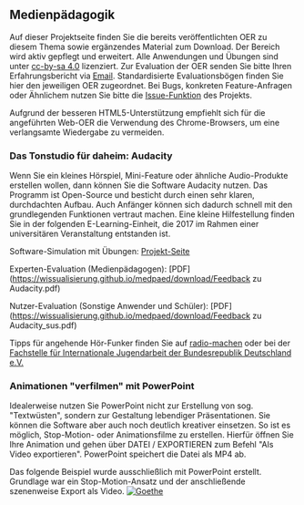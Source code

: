 ## Medienpädagogik

Auf dieser Projektseite finden Sie die bereits veröffentlichten OER zu diesem Thema sowie ergänzendes Material zum Download. Der Bereich wird aktiv gepflegt und erweitert. Alle Anwendungen und Übungen sind unter [cc-by-sa 4.0](https://creativecommons.org/licenses/by-sa/4.0/) lizenziert. Zur Evaluation der OER senden Sie bitte Ihren Erfahrungsbericht via [Email](mailto:sebastian.wolf.oer@outlook.de). Standardisierte Evaluationsbögen finden Sie hier den jeweiligen OER zugeordnet. Bei Bugs, konkreten Feature-Anfragen oder Ähnlichem nutzen Sie bitte die [Issue-Funktion](https://github.com/wissualisierung/medpaed/issues) des Projekts. 

Aufgrund der besseren HTML5-Unterstützung empfiehlt sich für die angeführten Web-OER die Verwendung des Chrome-Browsers, um eine verlangsamte Wiedergabe zu vermeiden.

### Das Tonstudio für daheim: Audacity
Wenn Sie ein kleines Hörspiel, Mini-Feature oder ähnliche Audio-Produkte erstellen wollen, dann können Sie die Software Audacity nutzen. Das Programm ist Open-Source und besticht durch einen sehr klaren, durchdachten Aufbau. Auch Anfänger können sich dadurch schnell mit den grundlegenden Funktionen vertraut machen. Eine kleine Hilfestellung finden Sie in der folgenden E-Learning-Einheit, die 2017 im Rahmen einer universitären Veranstaltung entstanden ist. 

Software-Simulation mit Übungen: 
[Projekt-Seite](https://wissualisierung.github.io/medpaed/audacity/)

Experten-Evaluation (Medienpädagogen): 
[PDF](https://wissualisierung.github.io/medpaed/download/Feedback zu Audacity.pdf)

Nutzer-Evaluation (Sonstige Anwender und Schüler): 
[PDF](https://wissualisierung.github.io/medpaed/download/Feedback zu Audacity_sus.pdf)

Tipps für angehende Hör-Funker finden Sie auf [radio-machen](https://www.radio-machen.de/) oder bei der [Fachstelle für Internationale Jugendarbeit der Bundesrepublik Deutschland e.V.](https://www.ijab.de/uploads/tx_ttproducts/datasheet/Podcast.pdf) 

### Animationen "verfilmen" mit PowerPoint
Idealerweise nutzen Sie PowerPoint nicht zur Erstellung von sog. "Textwüsten", sondern zur Gestaltung lebendiger Präsentationen. Sie können die Software aber auch noch deutlich kreativer einsetzen. So ist es möglich, Stop-Motion- oder Animationsfilme zu erstellen. Hierfür öffnen Sie Ihre Animation und gehen über DATEI / EXPORTIEREN zum Befehl "Als Video exportieren". PowerPoint speichert die Datei als MP4 ab. 

Das folgende Beispiel wurde ausschließlich mit PowerPoint erstellt. Grundlage war ein Stop-Motion-Ansatz und der anschließende szenenweise Export als Video. 
[![Goethe](https://wissualisierung.github.io/medpaed/assets/goethe.png)](https://youtu.be/R6_pNWvXF44) 

